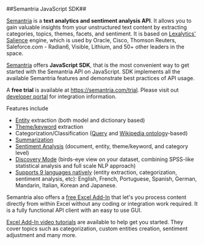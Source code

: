 ##Semantria JavaScript SDK##

[Semantria](https://semantria.com) is a **text analytics and sentiment analysis API**. It allows you to gain valuable insights from your unstructured text content by extracting categories, topics, themes, facets, and sentiment. It is based on [Lexalytics' Salience](http://www.lexalytics.com/technical-info/salience-engine-for-text-analysis) engine, which is used by Oracle, Cisco, Thomson Reuters, Saleforce.com - Radian6, Visible, Lithium, and 50+ other leaders in the space.

[Semantria](https://semantria.com) offers **JavaScript SDK**, that is the most convenient way to get started with the Semantria API on JavaScript.
SDK implements all the available Semantria features and demonstrate best practices of API usage.

A **free trial** is available at https://semantria.com/trial.
Please visit out [developer portal](https://semantria.com/developer) for integration information.

Features include

- [Entity](https://semantria.com/features/entity-extraction) extraction (both model and dictionary based)
- [Theme/keyword](https://semantria.com/features/themes) extraction
- Categorization/Classification ([Query](https://semantria.com/features/query-topics) and [Wikipedia ontology](https://semantria.com/features/concept-matrix)-based)
- [Summarization](https://semantria.com/features/summarization)
- [Sentiment Analysis](https://semantria.com/features/sentiment-analysis) (document, entity, theme/keyword, and category level)
- [Discovery Mode](https://semantria.com/features/discovery-content-analysis) (birds-eye view on your dataset, combining SPSS-like statistical analysis and full scale NLP approach)
- [Supports 9 languages natively](https://semantria.com/features/multi-lingual-support) (entity extraction, categorization, sentiment analysis, etc): English, French, Portuguese, Spanish, German, Mandarin, Italian, Korean and Japanese.

Semantria also offers a [free Excel Add-In](https://semantria.com/excel) that let's you process content directly from within Excel without any coding or integration work required. It is a fully functional API client with an easy to use GUI.

[Excel Add-In video tutorials](https://semantria.com/video) are available to help get you started. They cover topics such as categorization, custom entities creation, sentiment adjustment and many more.
